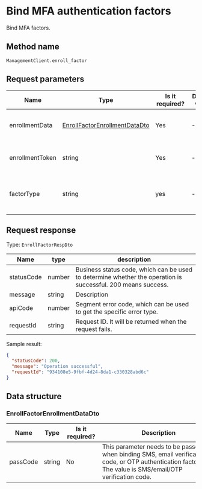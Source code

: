 # Bind MFA authentication factors

<!--
Warning ⚠️:
Do not modify this document directly,
https://github.com/Authing/authing-docs-factory
Use this project to generate
-->

<LastUpdated />

Bind MFA factors.

## Method name

`ManagementClient.enroll_factor`

## Request parameters

| Name            | Type                                                                       | <div style="width:80px">Is it required?</div> | <div style="width:60px">Default value</div> | <div style="width:300px">Description</div>                                                                                                   | <div style="width:200px">Sample value</div>                                                                                                                                    |
| --------------- | -------------------------------------------------------------------------- | --------------------------------------------- | ------------------------------------------- | -------------------------------------------------------------------------------------------------------------------------------------------- | ------------------------------------------------------------------------------------------------------------------------------------------------------------------------------ |
| enrollmentData  | <a href="#EnrollFactorEnrollmentDataDto">EnrollFactorEnrollmentDataDto</a> | Yes                                           | -                                           | Verification information required for the corresponding authentication factor when binding the MFA authentication factor.                    |                                                                                                                                                                                |
| enrollmentToken | string                                                                     | Yes                                           | -                                           | The enrollmentToken returned by the "Initiate a request to bind an MFA authentication factor" interface. This token is valid for one minute. | `TQoCISidM0kBji0dxRi3afSDtkvvMiUphenIgLF87y+JOw4T8fDWOsHHXIcvZ2EVESXhTrfGyh1iGf52Cg9e9byeFQvm1VZ0QWrwmzwpntFAVtf1IP9LqVhmzXhBMFvLOcU/z1Eh/n0CrwX0uHNpJoMW9lp9AqHd9HvauaGKX+Y=` |
| factorType      | string                                                                     | yes                                           | -                                           | MFA authentication factor type: <br>- `OTP`: OTP<br>- `SMS`: SMS<br>- `EMAIL`: Email<br>- `FACE`: Face<br>                                   | `SMS`                                                                                                                                                                          |

## Request response

Type: `EnrollFactorRespDto`

| Name       | type   | description                                                                                                  |
| ---------- | ------ | ------------------------------------------------------------------------------------------------------------ |
| statusCode | number | Business status code, which can be used to determine whether the operation is successful. 200 means success. |
| message    | string | Description                                                                                                  |
| apiCode    | number | Segment error code, which can be used to get the specific error type.                                        |
| requestId  | string | Request ID. It will be returned when the request fails.                                                      |

Sample result:

```json
{
  "statusCode": 200,
  "message": "Operation successful",
  "requestId": "934108e5-9fbf-4d24-8da1-c330328abd6c"
}
```

## Data structure

### <a id="EnrollFactorEnrollmentDataDto"></a> EnrollFactorEnrollmentDataDto

| Name     | Type   | <div style="width:80px">Is it required?</div> | <div style="width:300px">Description</div>                                                                                                                | <div style="width:200px">Sample value</div> |
| -------- | ------ | --------------------------------------------- | --------------------------------------------------------------------------------------------------------------------------------------------------------- | ------------------------------------------- |
| passCode | string | No                                            | This parameter needs to be passed when binding SMS, email verification code, or OTP authentication factors. The value is SMS/email/OTP verification code. | `123456`                                    |
